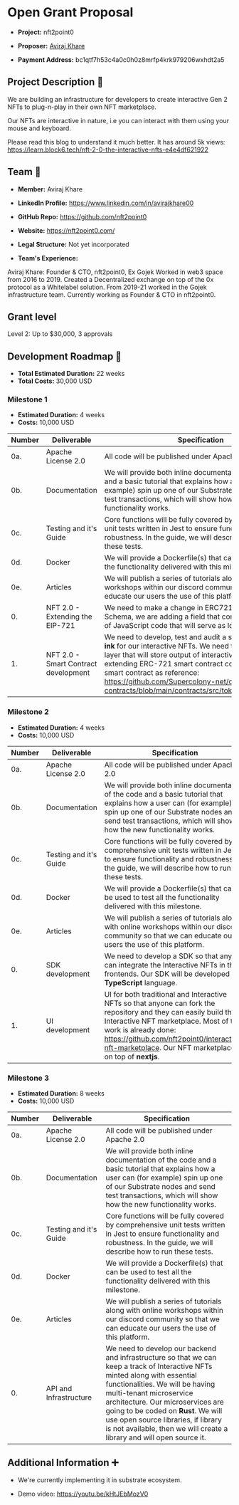 # Open Grant Proposal

* **Project:** nft2point0

* **Proposer:** [Aviraj Khare](https://github.com/avirajkhare00)

* **Payment Address:** bc1qtf7h53c4a0c0h0z8mrfp4krk979206wxhdt2a5

## Project Description :page_facing_up:

We are building an infrastructure for developers to create interactive Gen 2 NFTs to plug-n-play in their own NFT marketplace.

Our NFTs are interactive in nature, i.e you can interact with them using your mouse and keyboard.

Please read this blog to understand it much better. It has around 5k views: https://learn.block6.tech/nft-2-0-the-interactive-nfts-e4e4df621922

## Team :busts_in_silhouette:

* **Member:** Aviraj Khare

* **LinkedIn Profile:** https://www.linkedin.com/in/avirajkhare00

* **GitHub Repo:** https://github.com/nft2point0

* **Website:**	https://nft2point0.com/

* **Legal Structure:** Not yet incorporated

* **Team's Experience:** 

Aviraj Khare: Founder & CTO, nft2point0, Ex Gojek
Worked in web3 space from 2016 to 2019. Created a Decentralized exchange on top of the 0x protocol as a Whitelabel solution. From 2019-21 worked in the Gojek infrastructure team. Currently working as Founder & CTO in nft2point0.

## Grant level
Level 2: Up to $30,000, 3 approvals

## Development Roadmap :nut_and_bolt: 

* **Total Estimated Duration:** 22 weeks
* **Total Costs:** 30,000 USD

### Milestone 1

* **Estimated Duration:** 4 weeks 
* **Costs:** 10,000 USD


| Number | Deliverable | Specification | 
| ------------- | ------------- | ------------- |
| 0a. | Apache License 2.0 | All code will be published under Apache 2.0 |
| 0b. | Documentation | We will provide both inline documentation of the code and a basic tutorial that explains how a user can (for example) spin up one of our Substrate nodes and send test transactions, which will show how the new functionality works. |
| 0c. | Testing and it's Guide | Core functions will be fully covered by comprehensive unit tests written in Jest to ensure functionality and robustness. In the guide, we will describe how to run these tests. |
| 0d. | Docker | We will provide a Dockerfile(s) that can be used to test all the functionality delivered with this milestone. |
| 0e. | Articles | We will publish a series of tutorials along with online workshops within our discord community so that we can educate our users the use of this platform. |
| 0. | NFT 2.0 - Extending the EIP-721 | We need to make a change in ERC721 Metadata JSON Schema, we are adding a field that contains an IPFS hash of JavaScript code that will serve as logic layer for NFTs |
| 1. | NFT 2.0 - Smart Contract development | We need to develop, test and audit a smart contracts in **ink** for our interactive NFTs. We need to create Storage layer that will store output of interactive NFT and extending ERC-721 smart contract code. We will use this smart contract as reference: https://github.com/Supercolony-net/openbrush-contracts/blob/main/contracts/src/token/psp34/psp34.rs |

### Milestone 2

* **Estimated Duration:** 4 weeks 
* **Costs:** 10,000 USD


| Number | Deliverable | Specification | 
| ------------- | ------------- | ------------- |
| 0a. | Apache License 2.0 | All code will be published under Apache 2.0 |
| 0b. | Documentation | We will provide both inline documentation of the code and a basic tutorial that explains how a user can (for example) spin up one of our Substrate nodes and send test transactions, which will show how the new functionality works. |
| 0c. | Testing and it's Guide | Core functions will be fully covered by comprehensive unit tests written in Jest to ensure functionality and robustness. In the guide, we will describe how to run these tests. |
| 0d. | Docker | We will provide a Dockerfile(s) that can be used to test all the functionality delivered with this milestone. |
| 0e. | Articles | We will publish a series of tutorials along with online workshops within our discord community so that we can educate our users the use of this platform. |
| 0. | SDK development | We need to develop a SDK so that anyone can integrate the Interactive NFTs in their frontends. Our SDK will be developed in **TypeScript** language. |
| 1. | UI development | UI for both traditional and Interactive NFTs so that anyone can fork the repository and they can easily build their Interactive NFT marketplace. Most of the work is already done: https://github.com/nft2point0/interactive-nft-marketplace. Our NFT marketplace is on top of **nextjs**. |

### Milestone 3

* **Estimated Duration:** 8 weeks 
* **Costs:** 10,000 USD


| Number | Deliverable | Specification |
| ------------- | ------------- | ------------- |
| 0a. | Apache License 2.0 | All code will be published under Apache 2.0 |
| 0b. | Documentation | We will provide both inline documentation of the code and a basic tutorial that explains how a user can (for example) spin up one of our Substrate nodes and send test transactions, which will show how the new functionality works. |
| 0c. | Testing and it's Guide | Core functions will be fully covered by comprehensive unit tests written in Jest to ensure functionality and robustness. In the guide, we will describe how to run these tests. |
| 0d. | Docker | We will provide a Dockerfile(s) that can be used to test all the functionality delivered with this milestone. |
| 0e. | Articles | We will publish a series of tutorials along with online workshops within our discord community so that we can educate our users the use of this platform. |
| 0. | API and Infrastructure | We need to develop our backend and infrastructure so that we can keep a track of Interactive NFTs minted along with essential functionalities. We will be having multi-tenant microservice architecture. Our microservices are going to be coded on **Rust**. We will use open source libraries, if library is not available, then we will create a library and will open source it. |


## Additional Information :heavy_plus_sign: 

* We're currently implementing it in substrate ecosystem.

* Demo video: https://youtu.be/kHtJEbMozV0
